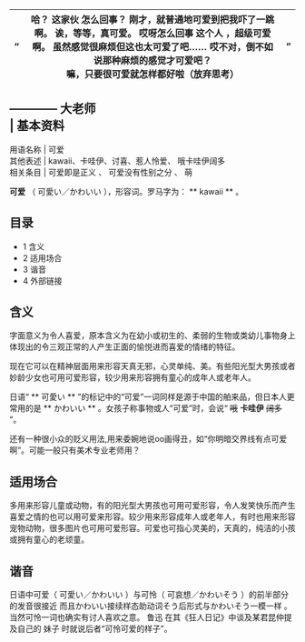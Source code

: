 |  “  |  哈？  这家伙  怎么回事？  刚才，就普通地可爱到把我吓了一跳啊。  诶，等等，真可爱。  哎呀怎么回事  这个人  ，超级可爱啊。  虽然感觉很麻烦但这也太可爱了吧……  哎不对，倒不如说那种麻烦的感觉才可爱吧？  </br> 嘛，只要很可爱就怎样都好啦（放弃思考）  |  ”   
---|---|---  
————  大老师  
|  **基本资料**  
---  
用语名称  |  可爱   
其他表述  |  kawaii、卡哇伊、讨喜、惹人怜爱、  哦卡哇伊阔多   
相关条目  |  可爱即是正义  、  可爱没有性别之分  、  萌   
  
**可爱** （  可愛い／かわいい  ），形容词。罗马字为： ** kawaii  ** 。

##  目录

  * 1  含义 
  * 2  适用场合 
  * 3  谐音 
  * 4  外部链接 

##  含义

字面意义为令人喜爱，原本含义为在幼小或初生的、柔弱的生物或类幼儿事物身上体现出的令三观正常的人产生正面的愉悦进而喜爱的情绪的特征。

现在它可以在精神层面用来形容天真无邪，心灵单纯、美。有些阳光型大男孩或者妙龄少女也可用可爱形容，较少用来形容拥有童心的成年人或老年人。

日语“ ** 可愛い  ** ”的标记中的“可爱”一词同样是源于中国的舶来品，但日本人更常用的是 ** かわいい  **
。女孩子称事物或人“可爱”时，会说“ ~~哦~~ **卡哇伊** ~~阔多~~ ”。

还有一种很小众的贬义用法,用来委婉地说oo画得丑，如“你明暗交界线有点可爱啊”。可能一般只有美术专业老师用？

##  适用场合

多用来形容儿童或动物，有的阳光型大男孩也可用可爱形容，令人发笑快乐而产生喜爱之情的也可以用可爱来形容。较少用来形容成年人或老年人，有时也用来形容宠物动物，很多图片也可用可爱形容。可爱也可指心灵美的，天真的，纯洁的小孩或拥有童心的老顽童。

##  谐音

日语中可爱（  可愛い／かわいい  ）与可怜（  可哀想／かわいそう  ）的前半部分的发音很接近  而且かわいい接续样态助动词そう后形式与かわいそう一模一样
。当然可怜一词也确实有讨人喜欢之意。  鲁迅  在其《狂人日记》中谈及某君昆仲提及自己的  妹子  时就说后者“可怜可爱的样子”。